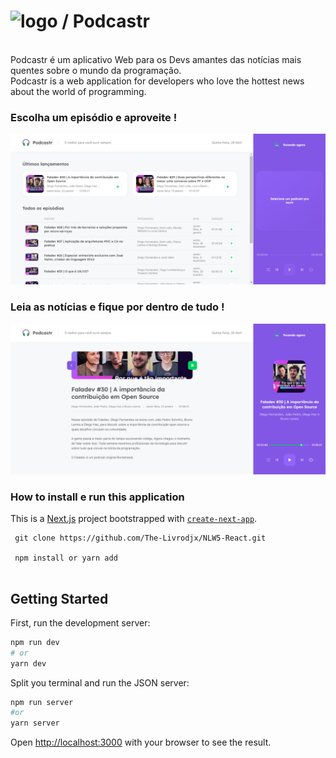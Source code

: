 # ![logo /](https://github.com/The-Livrodjx/NLW5-React/blob/master/public/logo.png) Podcastr

<br />
Podcastr é um aplicativo Web para os Devs amantes das notícias mais quentes sobre o mundo da programação.

<br />
Podcastr is a web application for developers who love the hottest news about the world of programming.

<br />

### Escolha um episódio e aproveite !

![endpoint /](https://github.com/The-Livrodjx/NLW5-React/blob/master/public/example.png)


### Leia as notícias e fique por dentro de tudo !

![endpoint /](https://github.com/The-Livrodjx/NLW5-React/blob/master/public/example2.png)




### How to install e run this application

This is a [Next.js](https://nextjs.org/) project bootstrapped with [`create-next-app`](https://github.com/vercel/next.js/tree/canary/packages/create-next-app).

```
 git clone https://github.com/The-Livrodjx/NLW5-React.git
 
 npm install or yarn add 
 
```

## Getting Started

First, run the development server:

```bash
npm run dev
# or
yarn dev
```

Split you terminal and run the JSON server:

```bash
npm run server
#or
yarn server
```

Open [http://localhost:3000](http://localhost:3000) with your browser to see the result.